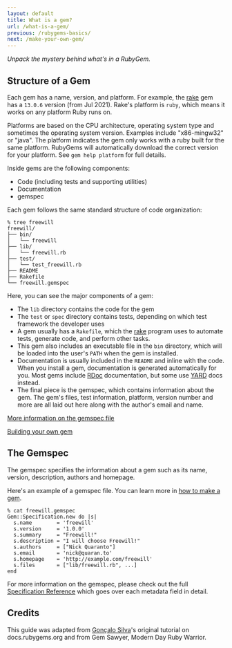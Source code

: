 ```yaml
---
layout: default
title: What is a gem?
url: /what-is-a-gem/
previous: /rubygems-basics/
next: /make-your-own-gem/
---
```


<em class="t-gray">Unpack the mystery behind what's in a RubyGem.</em>

Structure of a Gem
------------------

Each gem has a name, version, and platform. For example, the
[rake](https://rubygems.org/gems/rake) gem has a `13.0.6` version (from Jul
2021).  Rake's platform is `ruby`, which means it works on any platform Ruby
runs on.

Platforms are based on the CPU architecture, operating system type and
sometimes the operating system version.  Examples include "x86-mingw32" or
"java".  The platform indicates the gem only works with a ruby built for the
same platform.  RubyGems will automatically download the correct version for
your platform.  See `gem help platform` for full details.

Inside gems are the following components:

* Code (including tests and supporting utilities)
* Documentation
* gemspec

Each gem follows the same standard structure of code organization:

    % tree freewill
    freewill/
    ├── bin/
    │   └── freewill
    ├── lib/
    │   └── freewill.rb
    ├── test/
    │   └── test_freewill.rb
    ├── README
    ├── Rakefile
    └── freewill.gemspec

Here, you can see the major components of a gem:

* The `lib` directory contains the code for the gem
* The `test` or `spec` directory contains tests, depending on which test
  framework the developer uses
* A gem usually has a `Rakefile`, which the
  [rake](https://rubygems.org/gems/rake) program uses to automate tests,
  generate code, and perform other tasks.
* This gem also includes an executable file in the
  `bin` directory, which will be loaded into the user's `PATH` when the gem is
  installed.
* Documentation is usually included in the `README` and inline with the code.
  When you install a gem, documentation is generated automatically for you.
  Most gems include [RDoc](https://ruby.github.io/rdoc/) documentation,
  but some use [YARD](https://yardoc.org/) docs instead.
* The final piece is the gemspec, which contains information about the gem.
  The gem's files, test information, platform, version number and more are all
  laid out here along with the author's email and name.

[More information on the gemspec file](/specification-reference/)

[Building your own gem](/make-your-own-gem/)

The Gemspec
-----------

The gemspec specifies the information about a gem such as its name, version,
description, authors and homepage.

Here's an example of a gemspec file. You can learn more in [how to make a
gem](/make-your-own-gem/).

    % cat freewill.gemspec
    Gem::Specification.new do |s|
      s.name        = 'freewill'
      s.version     = '1.0.0'
      s.summary     = "Freewill!"
      s.description = "I will choose Freewill!"
      s.authors     = ["Nick Quaranto"]
      s.email       = 'nick@quaran.to'
      s.homepage    = 'http://example.com/freewill'
      s.files       = ["lib/freewill.rb", ...]
    end

For more information on the gemspec, please check out the full [Specification
Reference](/specification-reference/) which goes over each metadata field in
detail.

Credits
-------

This guide was adapted from [Gonçalo
Silva](https://twitter.com/goncalossilva)'s original tutorial on
docs.rubygems.org and from Gem Sawyer, Modern Day Ruby Warrior.
